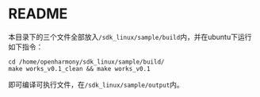 # README

本目录下的三个文件全部放入`/sdk_linux/sample/build`内，并在ubuntu下运行如下指令：

```shell
cd /home/openharmony/sdk_linux/sample/build/
make works_v0.1_clean && make works_v0.1  
```

即可编译可执行文件，在`/sdk_linux/sample/output`内。